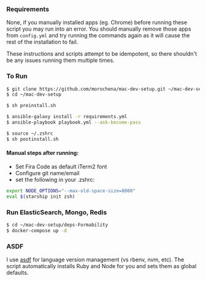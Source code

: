 ### Requirements

None, if you manually installed apps (eg. Chrome) before running these script you may run into an error. You should manually remove those apps from `config.yml` and try running the commands again as it will cause the rest of the installation to fail. 

These instructions and scripts attempt to be idempotent, so there shouldn't be any issues running them multiple times. 

### To Run

``` bash
$ git clone https://github.com/morochena/mac-dev-setup.git ~/mac-dev-setup
$ cd ~/mac-dev-setup

$ sh preinstall.sh

$ ansible-galaxy install -r requirements.yml
$ ansible-playbook playbook.yml --ask-become-pass

$ source ~/.zshrc
$ sh postinstall.sh 
```

#### Manual steps after running:
- Set Fira Code as default iTerm2 font
- Configure git name/email 
- set the following in your .zshrc:

``` bash
export NODE_OPTIONS="--max-old-space-size=8000"
eval $(starship init zsh)
```

### Run ElasticSearch, Mongo, Redis
``` bash
$ cd ~/mac-dev-setup/deps-Formability
$ docker-compose up -d
```

### ASDF
I use [asdf](https://github.com/asdf-vm/asdf) for language version management (vs rbenv, nvm, etc). The script automatically installs Ruby and Node for you and sets them as global defaults. 
